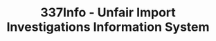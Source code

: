 ---
layout: default
bigquery: https://console.cloud.google.com/bigquery?p=patents-public-data&d=usitc_investigations&page=dataset&project=sheets-management-319211
citation: US International Trade Commission 337Info Unfair Import Investigations Information
  System
contributors: US International Trade Comission
cost: None
description: US International Trade Commission 337Info Unfair Import Investigations
  Information System contains data on investigations done under Section 337. Section
  337 declares the infringement of certain statutory intellectual property rights
  and other forms of unfair competition in import trade to be unlawful practices.
  Most Section 337 investigations involve allegations of patent or registered trademark
  infringement.
documentation: FAQ and tutorial available on the site
last_edit: 04/13/2022, 10:59:58
location: https://pubapps2.usitc.gov/337external/
maintained_by: US International Trade Comission
schema_fields:
- finalDetNoViolation
- lastUpdated
- startDateMarkmanHearing
- trademarkNumbers
- publication_number
- complainant
- issueDateOtherNonFinal
- currentStatus
- ouiiAttorney
- dateComplaintFiled
- copyrightNumbers
- teoIdIssueDate
- title
- scheduledStartDateEvidHear
- teoIdDueDate
- patentNumber
- patentNumbers
- markmanHearing
- gcAttorney
- actualStartDateEvidHear
- investigationNo
- scheduledEndDateEvidHear
- teoReliefGranted
- dateCreated
- invUnfairAct
- actualEndDateEvidHear
- dateOfPublicationFrNotice
- htsNumbers
- investigationType
- ouiiParticipation
- teoProceedingInvolved
- id
- docketNo
- aljAssigned
- investigationTermDate
- currentActiveALJ
- internalRemand
- cafcAppeals
- finalDetViolation
- respondent
- finalIdOnViolationDue
- targetDate
- endDateMarkmanHearing
- finalIdOnViolationIssue
shortname: unfair_import_investigations
tags:
- import
- legal
- trade
timeframe: 2008-2021 (prior to 2008 downloadable as a JSON file)
title: 337Info - Unfair Import Investigations Information System
uuid: 2721f5ec-e599-4890-9265-9706719fc71e
---